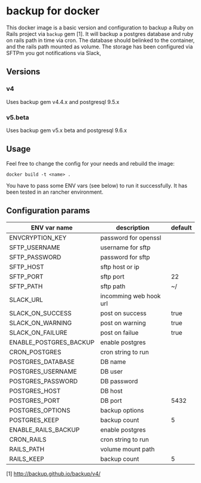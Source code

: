 # backup for docker

This docker image is a basic version and configuration to backup a Ruby on Rails 
project via `backup` gem [1].
It will backup a postgres database and ruby on rails path in time via cron. 
The database should belinked to the container, and the rails path mounted as volume. 
The storage has been configured via SFTPm you got notifications via Slack,

## Versions

### v4
Uses backup gem v4.4.x and postgresql 9.5.x

### v5.beta
Uses backup gem v5.x beta and postgresql 9.6.x

## Usage
Feel free to change the config for your needs and rebuild the image:

```
docker build -t <name> .
```

You have to pass some ENV vars (see below) to run it successfully. It has been
tested in an rancher environment.

## Configuration params

| ENV var name        | description           | default   |
| ------------------- |-----------------------|-----------|
| ENVCRYPTION_KEY     | password for openssl  |           |
| SFTP_USERNAME       | username for sftp     |           |
| SFTP_PASSWORD       | password for sftp     |           |
| SFTP_HOST           | sftp host or ip       |           |
| SFTP_PORT           | sftp port             | 22        |
| SFTP_PATH           | sftp path             | ~/        |
| SLACK_URL           | incomming web hook url|           |
| SLACK_ON_SUCCESS    | post on success       | true      |
| SLACK_ON_WARNING    | post on warning       | true      |
| SLACK_ON_FAILURE    | post on failue        | true      |
| ENABLE_POSTGRES_BACKUP| enable postgres     |           |
| CRON_POSTGRES       | cron string to run    |           |
| POSTGRES_DATABASE   | DB name               |           |
| POSTGRES_USERNAME   | DB user               |           |
| POSTGRES_PASSWORD   | DB password           |           |
| POSTGRES_HOST       | DB host               |           |
| POSTGRES_PORT       | DB port               | 5432      |
| POSTGRES_OPTIONS    | backup options        |           |
| POSTGRES_KEEP       | backup count          | 5         |
| ENABLE_RAILS_BACKUP | enable postgres       |           |
| CRON_RAILS          | cron string to run    |           |
| RAILS_PATH          | volume mount path     |           |
| RAILS_KEEP          | backup count          | 5         |



[1] http://backup.github.io/backup/v4/